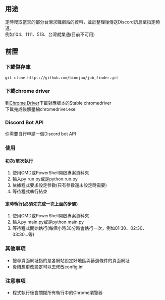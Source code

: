 ## 用途
定時爬取當天的部分台灣求職網站的資料，並於整理後傳送Discord訊息至指定頻道。
<br>
例如104、1111、518、台灣就業通(目前不可用)

## 前置
### 下載儲存庫
```
git clone https://github.com/binnjuu/job_finder.git
```

### 下載chrome driver
到[Chrome Driver](https://googlechromelabs.github.io/chrome-for-testing/)下載對應版本的Stable chromedriver
<br>
下載完成後解壓縮chromedriver.exe

### Discord Bot API
你需要自行申請一個Discord bot API

### 使用
#### 初次/單次執行
1. 使用CMD或PowerShell開啟專案資料夾
2. 輸入py run.py或是python run.py
3. 依據程式要求設定參數(只有參數還未設定時需要)
4. 等待程式執行結束

#### 定時執行(必須先完成一次上面的步驟)
1. 使用CMD或PowerShell開啟專案資料夾
2. 輸入py main.py或是python main.py
3. 等待程式開始執行(每個小時30分時會執行一次，例如01:30、02:30、03:30...等)

### 其他事項
* 搜尋頁面網址指的是各網站設定好地區與篩選條件的頁面網址
* 後續想更改設定可以去修改config.ini

### 注意事項
* 程式執行後會關閉所有執行中的Chrome瀏覽器
